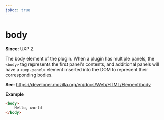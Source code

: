 ```yaml
---
jsDoc: true
---
```

# body

**Since:** UXP 2

The body element of the plugin. When a plugin has multiple panels, the `<body>` tag represents the first panel's contents, and additional panels will have a `<uxp-panel>` element inserted into the DOM to represent their corresponding bodies.

**See**: https://developer.mozilla.org/en/docs/Web/HTML/Element/body

**Example**

```html
<body>
    Hello, world
</body>
```
